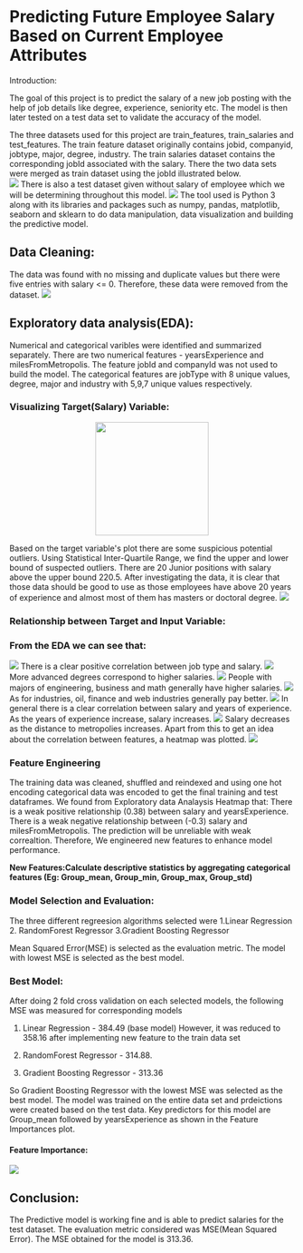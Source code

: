 # Predicting Future Employee Salary Based on Current Employee Attributes

Introduction:

The goal of this project is to predict the salary of a new job posting with the help of job details like degree, experience, seniority etc. The model is then later tested on a test data set to validate the accuracy of the model.

The three datasets used for this project are train_features, train_salaries and test_features. The train feature dataset originally contains jobid, companyid, jobtype, major, degree, industry. The train salaries dataset contains the corresponding jobId associated with the salary. There the two data sets were merged as train dataset using the jobId illustrated below.  
<img src = "image/train_df.png">
There is also a test dataset given without salary of employee which we will be determining throughout this model. 
<img src = "image/test_df.png">
The tool used is Python 3 along with its libraries and packages such as numpy, pandas, matplotlib, seaborn and sklearn to do data manipulation, data visualization and building the predictive model.

## Data Cleaning:
The data was found with no missing and duplicate values but there were five entries with salary <= 0. Therefore, these data were removed from the dataset. 
<img src = "image/zero-salary.png">
## Exploratory data analysis(EDA):
Numerical and categorical varibles were identified and summarized separately. There are two numerical features - yearsExperience and milesFromMetropolis. The feature jobId and companyId was not used to build the model. The categorical features are jobType with 8 unique values, degree, major and industry with 5,9,7 unique values respectively.

### Visualizing Target(Salary) Variable:
<p align = "center">
<img src = "image/salary-distribuition.png" width = 200, height = 200>
</p>
Based on the target variable's plot there are some suspicious potential outliers. Using Statistical Inter-Quartile Range, we find the upper and lower bound of suspected outliers. There are 20 Junior positions with salary above the upper bound 220.5. After investigating the data, it is clear that those data should be good to use as those employees have above 20 years of experience and almost most of them has masters or doctoral degree.
<img src = "image/upper_bound_salary.png">

### Relationship between Target and Input Variable:  
### From the EDA we can see that:
<img src = "image/salary-jobType.png">
There is a clear positive correlation between job type and salary. 
<img src = "image/salary-degree.png">
More advanced degrees correspond to higher salaries. 
<img src = "image/salary-major.png">
People with majors of engineering, business and math generally have higher salaries. 
<img src = "image/salary-industry.png">
As for industries, oil, finance and web industries generally pay better. 
<img src = "image/salary-experience.png"> 
In general there is a clear correlation between salary and years of experience. As the years of experience increase, salary increases.  
<img src = "image/salary-milesFromMetapolis.png">  
Salary decreases as the distance to metropolies increases. 
Apart from this to get an idea about the correlation between features, a heatmap was plotted.
<img src = "image/heatmap.png">

### Feature Engineering
The training data was cleaned, shuffled and reindexed and using one hot encoding categorical data was encoded to get the final training and test dataframes.
We found from Exploratory data Analaysis Heatmap that:
There is a weak positive relationship (0.38) between salary and yearsExperience. There is a weak negative relationship between (-0.3) salary and milesFromMetropolis. The prediction will be unreliable with weak correaltion. Therefore, We engineered new features to enhance model performance.

**New Features:Calculate descriptive statistics by aggregating categorical features (Eg: Group_mean, Group_min, Group_max, Group_std)**

### Model Selection and Evaluation:
The three different regreesion algorithms selected were 1.Linear Regression  2. RandomForest Regressor 3.Gradient Boosting Regressor

Mean Squared Error(MSE) is selected as the evaluation metric. The model with lowest MSE is selected as the best model.

### Best Model:
After doing 2 fold cross validation on each selected models, the following MSE was measured for corresponding models

1. Linear Regression - 384.49 (base model) However, it was reduced to 358.16 after implementing new feature to the train data set   

2. RandomForest Regressor - 314.88. 

3. Gradient Boosting Regressor - 313.36

So Gradient Boosting Regressor with the lowest MSE was selected as the best model. The model was trained on the entire data set and prdeictions were created based on the test data. Key predictors for this model are Group_mean followed by yearsExperience as shown in the Feature Importances plot.

#### Feature Importance:
<img src = "image/feature-importance.png">

## Conclusion:
The Predictive model is working fine and is able to predict salaries for the test dataset. The evaluation metric considered was MSE(Mean Squared Error). The MSE obtained for the model is 313.36.
